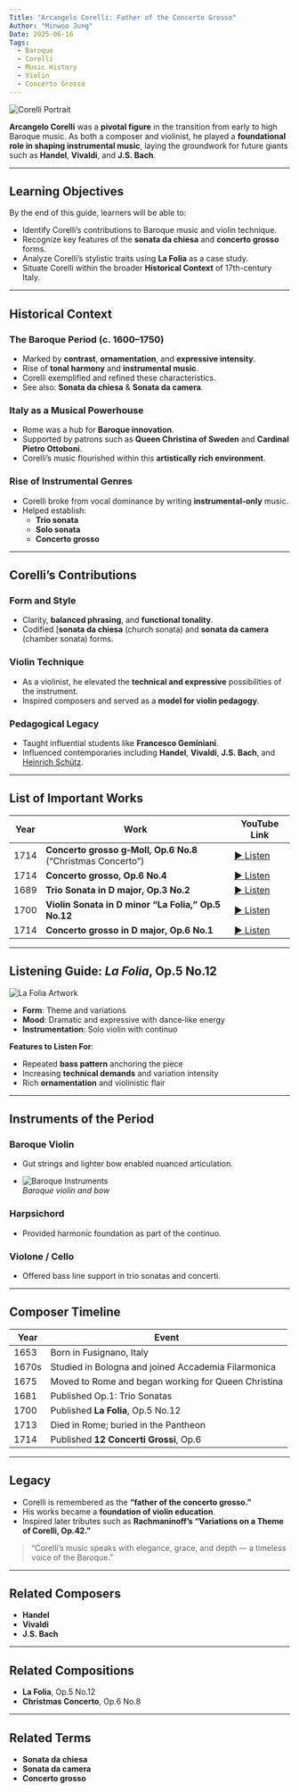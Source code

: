 ```yaml
---
Title: "Arcangelo Corelli: Father of the Concerto Grosso"
Author: "Minwoo Jung"
Date: 2025-06-16
Tags:
  - Baroque
  - Corelli
  - Music History
  - Violin
  - Concerto Grosso
---
```


![Corelli Portrait](./arcangelo_corelli.jpg)

**Arcangelo Corelli** was a **pivotal figure** in the transition from early to high Baroque music. As both a composer and violinist, he played a **foundational role in shaping instrumental music**, laying the groundwork for future giants such as **Handel**, **Vivaldi**, and **J.S. Bach**.

---

## Learning Objectives

By the end of this guide, learners will be able to:

- Identify Corelli’s contributions to Baroque music and violin technique.  
- Recognize key features of the **sonata da chiesa** and **concerto grosso** forms.  
- Analyze Corelli’s stylistic traits using **La Folia** as a case study.  
- Situate Corelli within the broader **Historical Context** of 17th-century Italy.

---

## Historical Context

### The Baroque Period (c. 1600–1750)

- Marked by **contrast**, **ornamentation**, and **expressive intensity**.  
- Rise of **tonal harmony** and **instrumental music**.  
- Corelli exemplified and refined these characteristics.  
- See also: **Sonata da chiesa** & **Sonata da camera**.

### Italy as a Musical Powerhouse

- Rome was a hub for **Baroque innovation**.  
- Supported by patrons such as **Queen Christina of Sweden** and **Cardinal Pietro Ottoboni**.  
- Corelli’s music flourished within this **artistically rich environment**.

### Rise of Instrumental Genres

- Corelli broke from vocal dominance by writing **instrumental-only** music.  
- Helped establish:  
  - **Trio sonata**  
  - **Solo sonata**  
  - **Concerto grosso**

---

## Corelli’s Contributions

### Form and Style

- Clarity, **balanced phrasing**, and **functional tonality**.  
- Codified [**sonata da chiesa** (church sonata) and **sonata da camera** (chamber sonata) forms.

### Violin Technique

- As a violinist, he elevated the **technical and expressive** possibilities of the instrument.  
- Inspired composers and served as a **model for violin pedagogy**.

### Pedagogical Legacy

- Taught influential students like **Francesco Geminiani**.  
- Influenced contemporaries including **Handel**, **Vivaldi**, **J.S. Bach**, and [Heinrich Schütz](purcell_rondeau.md).

---

## List of Important Works

| Year | Work                                                      | YouTube Link                                                                 |
|------|-----------------------------------------------------------|-------------------------------------------------------------------------------|
| 1714 | **Concerto grosso g‑Moll, Op.6 No.8** (“Christmas Concerto”) | [▶ Listen](https://youtu.be/e68h3Qwm2OA?si=dFQh-q0p_usD4cYR)                   |
| 1714 | **Concerto grosso, Op.6 No.4**                            | [▶ Listen](https://youtu.be/3smZkpqXYHs?si=2jMfp9sKRogMjwbY)                   |
| 1689 | **Trio Sonata in D major, Op.3 No.2**                     | [▶ Listen](https://youtu.be/CwJRzYv6HNI?si=nBs1Is2bhpD5a67c)                   |
| 1700 | **Violin Sonata in D minor “La Folia,” Op.5 No.12**       | [▶ Listen](https://youtu.be/VBJxHUTzcs0?si=p4RnCYt4wvjH8XgP)                   |
| 1714 | **Concerto grosso in D major, Op.6 No.1**                 | [▶ Listen](https://youtu.be/7aG8FOnAJE4?si=VCW_2MgmdjMIDkY-)                   |

---

## Listening Guide: *La Folia*, Op.5 No.12

![La Folia Artwork](./la_folia.png)

- **Form**: Theme and variations  
- **Mood**: Dramatic and expressive with dance‑like energy  
- **Instrumentation**: Solo violin with continuo  

**Features to Listen For**:

- Repeated **bass pattern** anchoring the piece  
- Increasing **technical demands** and variation intensity  
- Rich **ornamentation** and violinistic flair

---

## Instruments of the Period

### Baroque Violin  
- Gut strings and lighter bow enabled nuanced articulation.

- ![Baroque Instruments](./baroqueviolin.jpg)  
*Baroque violin and bow*

### Harpsichord  
- Provided harmonic foundation as part of the continuo.

### Violone / Cello  
- Offered bass line support in trio sonatas and concerti.

---

## Composer Timeline

| Year | Event                                                    |
|------|----------------------------------------------------------|
| 1653 | Born in Fusignano, Italy                                 |
| 1670s| Studied in Bologna and joined Accademia Filarmonica      |
| 1675 | Moved to Rome and began working for Queen Christina      |
| 1681 | Published Op.1: Trio Sonatas                             |
| 1700 | Published **La Folia**, Op.5 No.12                       |
| 1713 | Died in Rome; buried in the Pantheon                     |
| 1714 | Published **12 Concerti Grossi**, Op.6                   |

---

## Legacy

- Corelli is remembered as the **“father of the concerto grosso.”**  
- His works became a **foundation of violin education**.  
- Inspired later tributes such as **Rachmaninoff’s “Variations on a Theme of Corelli, Op.42.”**

> “Corelli’s music speaks with elegance, grace, and depth — a timeless voice of the Baroque.”

---

## Related Composers

- **Handel**  
- **Vivaldi**  
- **J.S. Bach**  

---

## Related Compositions

- **La Folia**, Op.5 No.12  
- **Christmas Concerto**, Op.6 No.8  

---

## Related Terms

- **Sonata da chiesa**  
- **Sonata da camera**  
- **Concerto grosso**  
